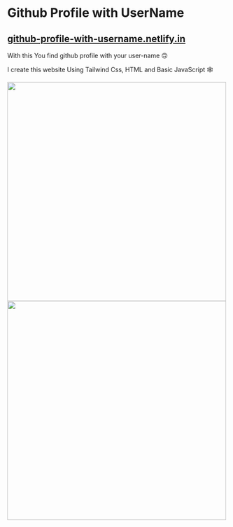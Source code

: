 <h1>Github Profile with UserName</h1>
<h2>
  <a href="https://github-profile-with-username.netlify.app/"> github-profile-with-username.netlify.in</a>
</h2>

<p>With this You find github profile with your user-name 🙃</p>
<p>I create this website Using Tailwind Css, HTML and Basic JavaScript 🕸️</p>

<div>
  <img src="https://github-production-user-asset-6210df.s3.amazonaws.com/142505698/278794771-77c89264-7f48-443a-86d5-b4c1ded45699.jpeg"width="500">
   <img src="https://github-production-user-asset-6210df.s3.amazonaws.com/142505698/278794782-b340a3da-044b-496a-9ef8-3da468aad068.jpeg" width="500"> 
</div>
